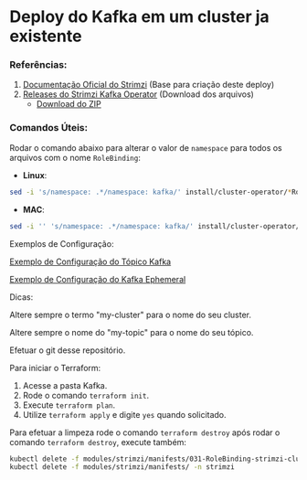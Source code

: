 # Deploy do Kafka em um cluster ja existente

### Referências:

1. [Documentação Oficial do Strimzi](https://strimzi.io/docs/operators/0.30.0/quickstart#proc-install-product-str) (Base para criação deste deploy)
2. [Releases do Strimzi Kafka Operator](https://github.com/strimzi/strimzi-kafka-operator/releases/tag/0.30.0) (Download dos arquivos)
   - [Download do ZIP](https://github.com/strimzi/strimzi-kafka-operator/releases/download/0.30.0/strimzi-0.30.0.zip)

### Comandos Úteis:

Rodar o comando abaixo para alterar o valor de `namespace` para todos os arquivos com o nome `RoleBinding`:

- **Linux**:
```bash
sed -i 's/namespace: .*/namespace: kafka/' install/cluster-operator/*RoleBinding*.yaml
```
- **MAC**:
```bash
sed -i '' 's/namespace: .*/namespace: kafka/' install/cluster-operator/*RoleBinding*.yaml
```

Exemplos de Configuração:

[Exemplo de Configuração do Tópico Kafka](https://github.com/strimzi/strimzi-kafka-operator/blob/main/examples/topic/kafka-topic.yaml)

[Exemplo de Configuração do Kafka Ephemeral](https://github.com/strimzi/strimzi-kafka-operator/blob/main/examples/kafka/kafka-ephemeral.yaml)

Dicas:

Altere sempre o termo "my-cluster" para o nome do seu cluster.

Altere sempre o nome do "my-topic" para o nome do seu tópico.

Efetuar o git desse repositório.


Para iniciar o Terraform:

1. Acesse a pasta Kafka.
2. Rode o comando `terraform init`.
3. Execute `terraform plan`.
4. Utilize `terraform apply` e digite `yes` quando solicitado.

Para efetuar a limpeza rode o comando `terraform destroy` após rodar o comando `terraform destroy`, execute também:

```bash
kubectl delete -f modules/strimzi/manifests/031-RoleBinding-strimzi-cluster-operator-entity-operator-delegation.yaml -n application
kubectl delete -f modules/strimzi/manifests/ -n strimzi
